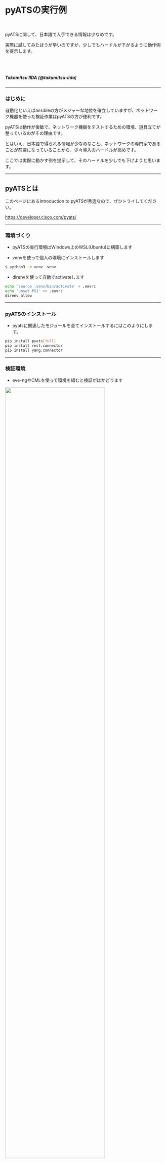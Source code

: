 <!-- markdownlint-disable MD001 -->
<!-- markdownlint-disable MD012 -->
<!-- markdownlint-disable MD036 -->

# pyATSの実行例

<br>

pyATSに関して、日本語で入手できる情報は少なめです。

実際に試してみたほうが早いのですが、少しでもハードルが下がるように動作例を提示します。

<br><br>

##### Takamitsu IIDA (@takamitsu-iida)

---

### はじめに

自動化といえばansibleの方がメジャーな地位を確立していますが、ネットワーク機器を使った検証作業はpyATSの方が便利です。

pyATSは動作が俊敏で、ネットワーク機器をテストするための環境、道具立てが整っているのがその理由です。

とはいえ、日本語で得られる情報が少なめなこと、ネットワークの専門家であることが前提になっていることから、少々導入のハードルが高めです。

ここでは実際に動かす例を提示して、そのハードルを少しでも下げようと思います。

---

## pyATSとは

このページにあるIntroduction to pyATSが秀逸なので、ぜひトライしてください。

https://developer.cisco.com/pyats/


---

### 環境づくり

- pyATSの実行環境はWindows上のWSL(Ubuntu)に構築します

- venvを使って個人の環境にインストールします

```bash
$ python3 -m venv .venv
```

- direnvを使って自動でactivateします

```bash
echo 'source .venv/bin/activate' > .envrc
echo 'unset PS1' >> .envrc
direnv allow
```

---

### pyATSのインストール

- pyatsに関連したモジュールを全てインストールするにはこのようにします。

```bash
pip install pyats[full]
pip install rest.connector
pip install yang.connector
```

---

### 検証環境

- eve-ngやCMLを使って環境を組むと検証がはかどります

<img src="https://takamitsu-iida.github.io/pyats-practice/img/fig1.PNG" height=80%/>

---

### 検証環境

- eve-ngやCMLを使って環境を組むと検証がはかどります

![bg left:80%](https://takamitsu-iida.github.io/pyats-practice/img/fig1.PNG)

---

### 例．コマンドの投げ込み





---

### 例．


---

### 例．


---

### 例．


---

### 例．



---

### 例．

---

### 例．

---

### 例．

---

### 例．

---

### 例．

